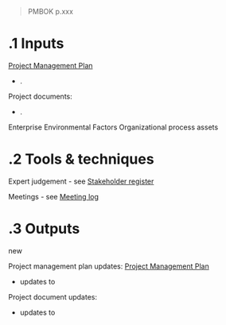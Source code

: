 > PMBOK p.xxx
# .1 Inputs

[Project Management Plan](Project%20Management%20Plan.md)
* .

Project documents:
* .


Enterprise Environmental Factors
Organizational process assets

# .2 Tools & techniques
Expert judgement - see [Stakeholder register](Stakeholder%20register.md)

Meetings - see [Meeting log](Meeting%20log.md)

# .3 Outputs
new 

Project management plan updates: [Project Management Plan](Project%20Management%20Plan.md)
* updates to 

Project document updates:
* updates to 
